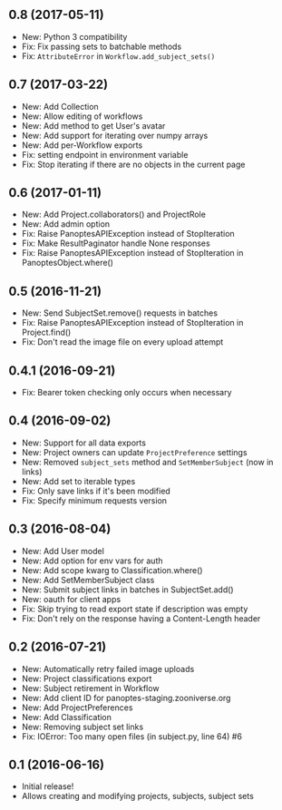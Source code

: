 ## 0.8 (2017-05-11)
- New: Python 3 compatibility
- Fix: Fix passing sets to batchable methods
- Fix: `AttributeError` in `Workflow.add_subject_sets()`

## 0.7 (2017-03-22)
- New: Add Collection
- New: Allow editing of workflows
- New: Add method to get User's avatar
- New: Add support for iterating over numpy arrays
- New: Add per-Workflow exports
- Fix: setting endpoint in environment variable
- Fix: Stop iterating if there are no objects in the current page

## 0.6 (2017-01-11)
- New: Add Project.collaborators() and ProjectRole
- New: Add admin option
- Fix: Raise PanoptesAPIException instead of StopIteration
- Fix: Make ResultPaginator handle None responses
- Fix: Raise PanoptesAPIException instead of StopIteration in PanoptesObject.where()

## 0.5 (2016-11-21)
- New: Send SubjectSet.remove() requests in batches
- Fix: Raise PanoptesAPIException instead of StopIteration in Project.find()
- Fix: Don't read the image file on every upload attempt

## 0.4.1 (2016-09-21)
- Fix: Bearer token checking only occurs when necessary

## 0.4 (2016-09-02)

- New: Support for all data exports
- New: Project owners can update `ProjectPreference` settings
- New: Removed `subject_sets` method and `SetMemberSubject` (now in links)
- New: Add set to iterable types
- Fix: Only save links if it's been modified
- Fix: Specify minimum requests version

## 0.3 (2016-08-04)

- New: Add User model
- New: Add option for env vars for auth
- New: Add scope kwarg to Classification.where()
- New: Add SetMemberSubject class
- New: Submit subject links in batches in SubjectSet.add()
- New: oauth for client apps
- Fix: Skip trying to read export state if description was empty
- Fix: Don't rely on the response having a Content-Length header

## 0.2 (2016-07-21)

- New: Automatically retry failed image uploads
- New: Project classifications export
- New: Subject retirement in Workflow
- New: Add client ID for panoptes-staging.zooniverse.org
- New: Add ProjectPreferences
- New: Add Classification
- New: Removing subject set links
- Fix: IOError: Too many open files (in subject.py, line 64) #6

## 0.1 (2016-06-16)

- Initial release!
- Allows creating and modifying projects, subjects, subject sets
